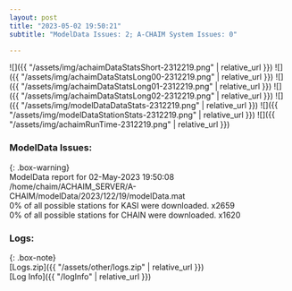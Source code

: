 ```yaml
---
layout: post
title: "2023-05-02 19:50:21"
subtitle: "ModelData Issues: 2; A-CHAIM System Issues: 0"

---
```


![]({{ "/assets/img/achaimDataStatsShort-2312219.png" | relative_url }})
![]({{ "/assets/img/achaimDataStatsLong00-2312219.png" | relative_url }})
![]({{ "/assets/img/achaimDataStatsLong01-2312219.png" | relative_url }})
![]({{ "/assets/img/achaimDataStatsLong02-2312219.png" | relative_url }})
![]({{ "/assets/img/modelDataDataStats-2312219.png" | relative_url }})
![]({{ "/assets/img/modelDataStationStats-2312219.png" | relative_url }})
![]({{ "/assets/img/achaimRunTime-2312219.png" | relative_url }})


### ModelData Issues:  
  
{: .box-warning}  
 ModelData report for 02-May-2023 19:50:08   
 /home/chaim/ACHAIM_SERVER/A-CHAIM/modelData/2023/122/19/modelData.mat   
 0% of all possible stations for KASI were downloaded. x2659   
 0% of all possible stations for CHAIN were downloaded. x1620   
  


### Logs:  
  
{: .box-note}  
[Logs.zip]({{ "/assets/other/logs.zip" | relative_url }})  
[Log Info]({{ "/logInfo" | relative_url }})  
